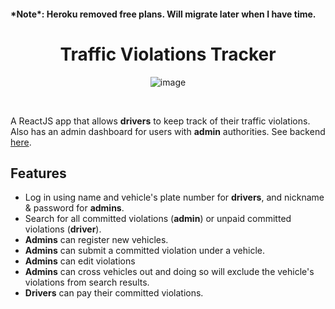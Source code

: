 #### \*Note\*: Heroku removed free plans. Will migrate later when I have time.

<div align="center">
    <h1>Traffic Violations Tracker</h1>
    <img alt="image" src="https://i.imgur.com/LnAUvrW.png" />
</div>

&nbsp;

A ReactJS app that allows **drivers** to keep track of their traffic violations. Also has an admin dashboard for users with **admin** authorities. See backend [here](https://github.com/Tamashii90/android-hw-backend).

## Features
- Log in using name and vehicle's plate number for **drivers**, and nickname & password for **admins**.
- Search for all committed violations (**admin**) or unpaid committed violations (**driver**).
- **Admins** can register new vehicles.
- **Admins** can submit a committed violation under a vehicle.
- **Admins** can edit violations
- **Admins** can cross vehicles out and doing so will exclude the vehicle's violations from search results.
- **Drivers** can pay their committed violations.
